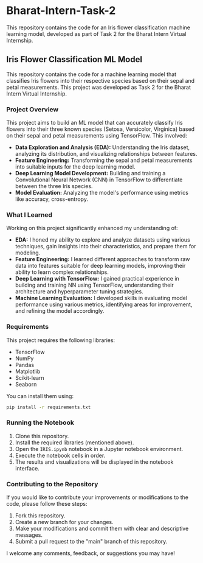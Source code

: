 # Bharat-Intern-Task-2
This repository contains the code for an Iris flower classification machine learning model, developed as part of Task 2 for the Bharat Intern Virtual Internship.

## Iris Flower Classification ML Model

This repository contains the code for a machine learning model that classifies Iris flowers into their respective species based on their sepal and petal measurements. This project was developed as Task 2 for the Bharat Intern Virtual Internship.

### Project Overview

This project aims to build an ML model that can accurately classify Iris flowers into their three known species (Setosa, Versicolor, Virginica) based on their sepal and petal measurements using TensorFlow.
This involved:

* **Data Exploration and Analysis (EDA):** Understanding the Iris dataset, analyzing its distribution, and visualizing relationships between features.
* **Feature Engineering:** Transforming the sepal and petal measurements into suitable inputs for the deep learning model.
* **Deep Learning Model Development:** Building and training a Convolutional Neural Network (CNN) in TensorFlow to differentiate between the three Iris species.
* **Model Evaluation:** Analyzing the model's performance using metrics like accuracy, cross-entropy.

### What I Learned

Working on this project significantly enhanced my understanding of:

* **EDA:** I honed my ability to explore and analyze datasets using various techniques, gain insights into their characteristics, and prepare them for modeling.
* **Feature Engineering:** I learned different approaches to transform raw data into features suitable for deep learning models, improving their ability to learn complex relationships.
* **Deep Learning with TensorFlow:** I gained practical experience in building and training NN using TensorFlow, understanding their architecture and hyperparameter tuning strategies.
* **Machine Learning Evaluation:** I developed skills in evaluating model performance using various metrics, identifying areas for improvement, and refining the model accordingly.

### Requirements

This project requires the following libraries:

* TensorFlow
* NumPy
* Pandas
* Matplotlib
* Scikit-learn
* Seaborn

You can install them using:

```bash
pip install -r requirements.txt
```

### Running the Notebook

1. Clone this repository.
2. Install the required libraries (mentioned above).
3. Open the `IRIS.ipynb` notebook in a Jupyter notebook environment.
4. Execute the notebook cells in order.
5. The results and visualizations will be displayed in the notebook interface.

### Contributing to the Repository

If you would like to contribute your improvements or modifications to the code, please follow these steps:

1. Fork this repository.
2. Create a new branch for your changes.
3. Make your modifications and commit them with clear and descriptive messages.
4. Submit a pull request to the "main" branch of this repository.

I welcome any comments, feedback, or suggestions you may have!


